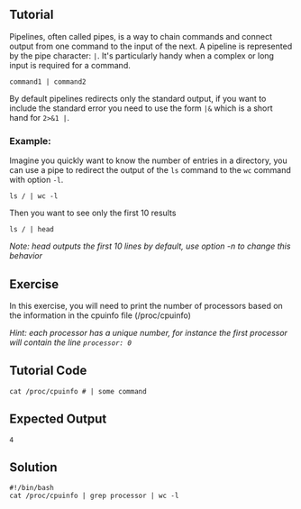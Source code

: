 Tutorial
---------
Pipelines, often called pipes, is a way to chain commands and connect output from one command to the input of the next.
A pipeline is represented by the pipe character: ``|``. It's particularly handy when a complex or long input is required for a command.

    command1 | command2

By default pipelines redirects only the standard output, if you want to include the standard error you need to use the form ``|&`` which is a short hand for ``2>&1 |``.

### Example:
Imagine you quickly want to know the number of entries in a directory, you can use a pipe to redirect the output of the ``ls`` command to the ``wc`` command with option ``-l``.

    ls / | wc -l

Then you want to see only the first 10 results

    ls / | head
*Note: head outputs the first 10 lines by default, use option -n to change this behavior*

Exercise
--------
In this exercise, you will need to print the number of processors based on the information in the cpuinfo file (/proc/cpuinfo)

*Hint: each processor has a unique number, for instance the first processor will contain the line ``processor: 0``*

Tutorial Code
-------------
    cat /proc/cpuinfo # | some command

Expected Output
---------------
    4

Solution
--------
    #!/bin/bash
    cat /proc/cpuinfo | grep processor | wc -l
